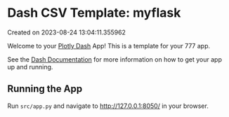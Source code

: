 # Dash CSV Template: myflask

Created on 2023-08-24 13:04:11.355962

Welcome to your [Plotly Dash](https://plotly.com/dash/) App! This is a template for your 777 app.

See the [Dash Documentation](https://dash.plotly.com/introduction) for more information on how to get your app up and running.

## Running the App

Run `src/app.py` and navigate to http://127.0.0.1:8050/ in your browser.